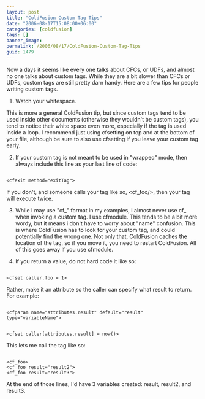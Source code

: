 ```yaml
---
layout: post
title: "ColdFusion Custom Tag Tips"
date: "2006-08-17T15:08:00+06:00"
categories: [coldfusion]
tags: []
banner_image: 
permalink: /2006/08/17/ColdFusion-Custom-Tag-Tips
guid: 1479
---
```


Now a days it seems like every one talks about CFCs, or UDFs, and almost no one talks about custom tags. While they are a bit slower than CFCs or UDFs, custom tags are still pretty darn handy. Here are a few tips for people writing custom tags. 

1) Watch your whitespace. 

This is more a general ColdFusion tip, but since custom tags tend to be used inside other documents (otherwise they wouldn't be custom tags), you tend to notice their white space even more, especially if the tag is used inside a loop. I recommend just using cfsetting on top and at the bottom of your file, although be sure to also use cfsetting if you leave your custom tag early.

2) If your custom tag is not meant to be used in "wrapped" mode, then always include this line as your last line of code:

<code>
&lt;cfexit method="exitTag"&gt;
</code>

If you don't, and someone calls your tag like so, &lt;cf_foo/&gt;, then your tag will execute twice.

3) While I may use "cf_" format in my examples, I almost never use cf_ when invoking a custom tag. I use cfmodule. This tends to be a bit more wordy, but it means i don't have to worry about "name" confusion. This is where ColdFusion has to look for your custom tag, and could potentially find the wrong one. Not only that, ColdFusion caches the location of the tag, so if you move it, you need to restart ColdFusion. All of this goes away if you use cfmodule. 

4) If you return a value, do not hard code it like so:

<code>
&lt;cfset caller.foo = 1&gt;
</code>

Rather, make it an attribute so the caller can specify what result to return. For example:

<code>
&lt;cfparam name="attributes.result" default="result" type="variableName"&gt;

&lt;cfset caller[attributes.result] = now()&gt;
</code>

This lets me call the tag like so:

<code>
&lt;cf_foo&gt;
&lt;cf_foo result="result2"&gt;
&lt;cf_foo result="result3"&gt;
</code>

At the end of those lines, I'd have 3 variables created: result, result2, and result3.